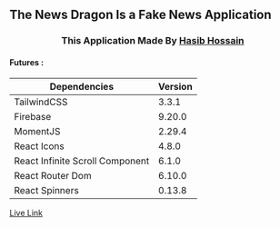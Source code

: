 ## The News Dragon Is a Fake News Application   
  
<h3 align="center">This Application Made By <a href="https://github.com/codeWithHasib/">Hasib Hossain</a></h3>

#### Futures : 
| Dependencies | Version |
| ------------ | ------- |
| TailwindCSS  | 3.3.1   |
| Firebase     | 9.20.0  |
| MomentJS     | 2.29.4  |
| React Icons  | 4.8.0   |
|React Infinite Scroll Component | 6.1.0 |
| React Router Dom |6.10.0|
|React Spinners | 0.13.8 | 

[Live Link](https://news-dragon-731d2.web.app/)